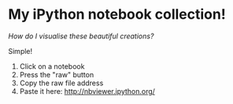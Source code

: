 My iPython notebook collection!
===============================

<i>How do I visualise these beautiful creations?</i>

Simple!
 1. Click on a notebook
 2. Press the "raw" button
 3. Copy the raw file address
 4. Paste it here: http://nbviewer.ipython.org/

